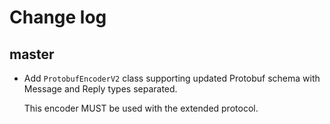 # Change log

## master

- Add `ProtobufEncoderV2` class supporting updated Protobuf schema with Message and Reply types separated.

  This encoder MUST be used with the extended protocol.

[@palkan]: https://github.com/palkan
